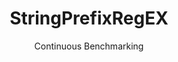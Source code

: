 ---
layout: docu
title: StringPrefixRegEX
subtitle: Continuous Benchmarking
selected: String
expanded: Benchmarking
benchmark: /individual_results/StringPrefixRegEX.html
---